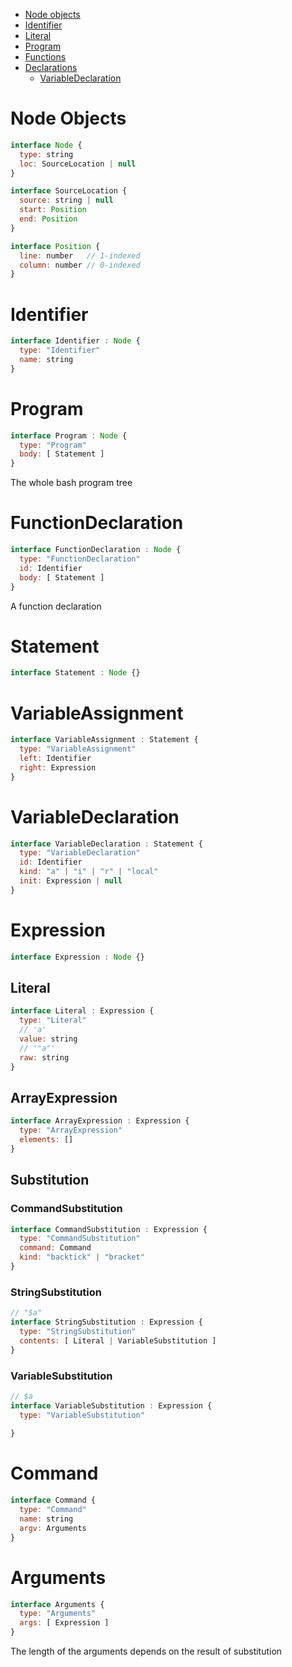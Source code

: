 - [Node objects](#node-objects)
- [Identifier](#identifier)
- [Literal](#literal)
- [Program](#program)
- [Functions](#function)
- [Declarations](#declarations)
  - [VariableDeclaration](#variabledeclaration)

# Node Objects

```js
interface Node {
  type: string
  loc: SourceLocation | null
}
```

```js
interface SourceLocation {
  source: string | null
  start: Position
  end: Position
}
```

```js
interface Position {
  line: number   // 1-indexed
  column: number // 0-indexed
}
```

# Identifier

```js
interface Identifier : Node {
  type: "Identifier"
  name: string
}
```

# Program

```js
interface Program : Node {
  type: "Program"
  body: [ Statement ]
}
```

The whole bash program tree

# FunctionDeclaration

```js
interface FunctionDeclaration : Node {
  type: "FunctionDeclaration"
  id: Identifier
  body: [ Statement ]
}
```

A function declaration

# Statement

```js
interface Statement : Node {}
```

# VariableAssignment

```js
interface VariableAssignment : Statement {
  type: "VariableAssignment"
  left: Identifier
  right: Expression
}
```

# VariableDeclaration

```js
interface VariableDeclaration : Statement {
  type: "VariableDeclaration"
  id: Identifier
  kind: "a" | "i" | "r" | "local"
  init: Expression | null
}
```

# Expression

```js
interface Expression : Node {}
```

## Literal

```js
interface Literal : Expression {
  type: "Literal"
  // 'a'
  value: string
  // '"a"'
  raw: string
}
```

## ArrayExpression

```js
interface ArrayExpression : Expression {
  type: "ArrayExpression"
  elements: []
}
```

## Substitution

### CommandSubstitution

```js
interface CommandSubstitution : Expression {
  type: "CommandSubstitution"
  command: Command
  kind: "backtick" | "bracket"
}
```

### StringSubstitution

```js
// "$a"
interface StringSubstitution : Expression {
  type: "StringSubstitution"
  contents: [ Literal | VariableSubstitution ]
}
```

### VariableSubstitution

```js
// $a
interface VariableSubstitution : Expression {
  type: "VariableSubstitution"
  
}
```

# Command

```js
interface Command {
  type: "Command"
  name: string
  argv: Arguments
}
```

# Arguments

```js
interface Arguments {
  type: "Arguments"
  args: [ Expression ]
}
```

The length of the arguments depends on the result of substitution
